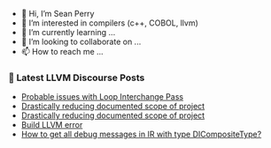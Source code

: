 - 👋 Hi, I’m Sean Perry
- 👀 I’m interested in compilers (c++, COBOL, llvm)
- 🌱 I’m currently learning ...
- 💞️ I’m looking to collaborate on ...
- 📫 How to reach me ...

<!---
s66perry/s66perry is a ✨ special ✨ repository because its `README.md` (this file) appears on your GitHub profile.
You can click the Preview link to take a look at your changes.
--->
### 📕 Latest LLVM Discourse Posts

<!-- DISCOURSE-LLVM:START -->
- [Probable issues with Loop Interchange Pass](https://discourse.llvm.org/t/probable-issues-with-loop-interchange-pass/81332#post_1)
- [Drastically reducing documented scope of project](https://discourse.llvm.org/t/drastically-reducing-documented-scope-of-project/80484#post_17)
- [Drastically reducing documented scope of project](https://discourse.llvm.org/t/drastically-reducing-documented-scope-of-project/80484#post_16)
- [Build LLVM error](https://discourse.llvm.org/t/build-llvm-error/81331#post_1)
- [How to get all debug messages in IR with type DICompositeType?](https://discourse.llvm.org/t/how-to-get-all-debug-messages-in-ir-with-type-dicompositetype/81315#post_3)
<!-- DISCOURSE-LLVM:END -->

